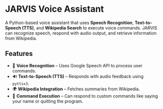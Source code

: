 # JARVIS Voice Assistant  

A Python-based voice assistant that uses **Speech Recognition**, **Text-to-Speech (TTS)**, and **Wikipedia Search** to execute voice commands. JARVIS can recognize speech, respond with audio output, and retrieve information from Wikipedia.

## Features  
- 🎤 **Voice Recognition** – Uses Google Speech API to process user commands.  
- 🔊 **Text-to-Speech (TTS)** – Responds with audio feedback using `pyttsx3`.  
- 🌍 **Wikipedia Integration** – Fetches summaries from Wikipedia.  
- 📝 **Command Execution** – Can respond to custom commands like saying your name or quitting the program.

